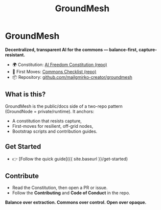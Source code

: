 ﻿---
layout: default
title: GroundMesh
---

# GroundMesh

**Decentralized, transparent AI for the commons — balance-first, capture-resistant.**

- 🌍 Constitution: [AI Freedom Constitution (repo)](https://github.com/mailgmirko-creator/groundmesh/tree/main/constitution)
- 📝 First Moves: [Commons Checklist (repo)](https://github.com/mailgmirko-creator/groundmesh/tree/main/checklists)
- 📦 Repository: [github.com/mailgmirko-creator/groundmesh](https://github.com/mailgmirko-creator/groundmesh)

## What is this?
GroundMesh is the public/docs side of a two-repo pattern  
(GroundNode = private/runtime). It anchors:
- A constitution that resists capture,
- First-moves for resilient, off-grid nodes,
- Bootstrap scripts and contribution guides.

## Get Started
- 👉 [Follow the quick guide]({{ site.baseurl }}/get-started)

## Contribute
- Read the Constitution, then open a PR or issue.
- Follow the **Contributing** and **Code of Conduct** in the repo.

**Balance over extraction. Commons over control. Open over opaque.**

